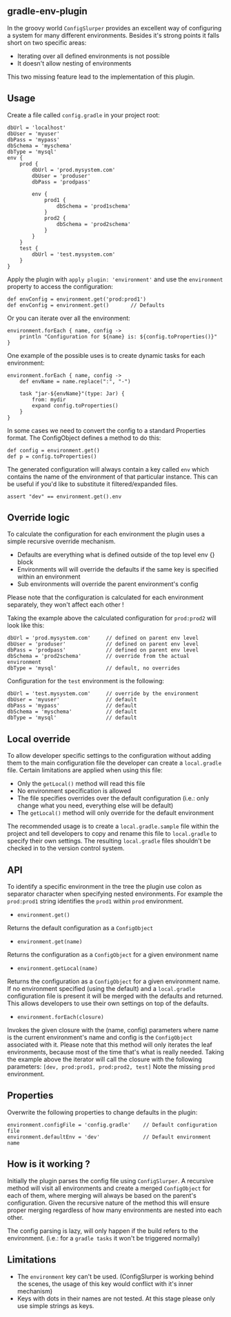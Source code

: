## gradle-env-plugin

In the groovy world `ConfigSlurper` provides an excellent way of configuring a system for many different environments. Besides it's strong points it falls short on two specific areas:
- Iterating over all defined environments is not possible
- It doesn't allow nesting of environments

This two missing feature lead to the implementation of this plugin.

## Usage

Create a file called `config.gradle` in your project root:

	dbUrl = 'localhost'
	dbUser = 'myuser'
	dbPass = 'mypass'
	dbSchema = 'myschema'
	dbType = 'mysql'
	env {
		prod {
			dbUrl = 'prod.mysystem.com'
			dbUser = 'produser'
			dbPass = 'prodpass'
			
			env {
				prod1 {
					dbSchema = 'prod1schema'
				}
				prod2 {
					dbSchema = 'prod2schema'
				}
			}
		}
		test {
			dbUrl = 'test.mysystem.com'
		}
	}

Apply the plugin with `apply plugin: 'environment'` and use the `environment` property to access the configuration:

	def envConfig = environment.get('prod:prod1')
	def envConfig = environment.get()		// Defaults

Or you can iterate over all the environment:

	environment.forEach { name, config ->
		println "Configuration for ${name} is: ${config.toProperties()}"
	}
	
One example of the possible uses is to create dynamic tasks for each environment:

	environment.forEach { name, config ->
		def envName = name.replace(":", "-")
		
		task "jar-${envName}"(type: Jar) {
			from: mydir
			expand config.toProperties()
		}
	}

In some cases we need to convert the config to a standard Properties format. The ConfigObject defines a method to do this:

	def config = environment.get()
	def p = config.toProperties()

The generated configuration will always contain a key called `env` which contains the name of the environment of that particular instance. This can be useful if you'd like to substitute it filtered/expanded files. 

	assert "dev" == environment.get().env

## Override logic

To calculate the configuration for each environment the plugin uses a simple recursive override mechanism. 

- Defaults are everything what is defined outside of the top level env {} block
- Environments will will override the defaults if the same key is specified within an environment
- Sub environments will override the parent environment's config

Please note that the configuration is calculated for each environment separately, they won't affect each other !

Taking the example above the calculated configuration for `prod:prod2` will look like this:

	dbUrl = 'prod.mysystem.com'		// defined on parent env level
	dbUser = 'produser'				// defined on parent env level
	dbPass = 'prodpass'				// defined on parent env level
	dbSchema = 'prod2schema'		// override from the actual environment
	dbType = 'mysql'				// default, no overrides

Configuration for the `test` environment is the following:

	dbUrl = 'test.mysystem.com'		// override by the environment
	dbUser = 'myuser'				// default
	dbPass = 'mypass'				// default
	dbSchema = 'myschema'			// default
	dbType = 'mysql'				// default

## Local override

To allow developer specific settings to the configuration without adding them to the main configuration file the developer can create a `local.gradle` file. Certain limitations are applied when using this file:

- Only the `getLocal()` method will read this file
- No environment specification is allowed
- The file specifies overrides over the default configuration (i.e.: only change what you need, everything else will be default)
- The `getLocal()` method will only override for the default environment

The recommended usage is to create a `local.gradle.sample` file within the project and tell developers to copy and rename this file to `local.gradle` to specify their own settings. The resulting `local.gradle` files shouldn't be checked in to the version control system.

## API

To identify a specific environment in the tree the plugin use colon as separator character when specifying nested environments. For example the `prod:prod1` string identifies the `prod1` within `prod` environment.

- `environment.get()`

Returns the default configuration as a `ConfigObject`

- `environment.get(name)`

Returns the configuration as a `ConfigObject` for a given environment name

- `environment.getLocal(name)`

Returns the configuration as a `ConfigObject` for a given environment name. 
If no environment specified (using the default) and a `local.gradle` configuration file is present it will be merged with the defaults and returned. This allows developers to use their own settings on top of the defaults.

- `environment.forEach(closure)`

Invokes the given closure with the (name, config) parameters where name is the current environment's name and config is the `ConfigObject` associated with it. Please note that this method will only iterates the leaf environments, because most of the time that's what is really needed. Taking the example above the iterator will call the closure with the following parameters: `[dev, prod:prod1, prod:prod2, test]` Note the missing `prod` environment. 

## Properties

Overwrite the following properties to change defaults in the plugin:

	environment.configFile = 'config.gradle'	// Default configuration file
	environment.defaultEnv = 'dev'				// Default environment name

## How is it working ?

Initially the plugin parses the config file using `ConfigSlurper`. A recursive method will visit all environments and create a merged `ConfigObject` for each of them, where merging will always be based on the parent's configuration. Given the recursive nature of the method this will ensure proper merging regardless of how many environments are nested into each other. 

The config parsing is lazy, will only happen if the build refers to the environment. (i.e.: for a `gradle tasks` it won't be triggered normally)

## Limitations

- The `environment` key can't be used. (ConfigSlurper is working behind the scenes, the usage of this key would conflict with it's inner mechanism)
- Keys with dots in their names are not tested. At this stage please only use simple strings as keys. 
